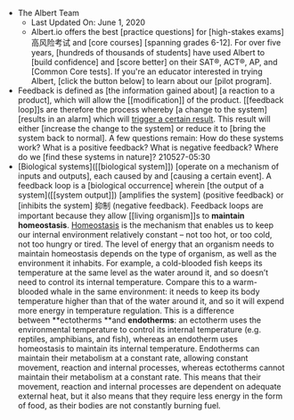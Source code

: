 - The Albert Team
    - Last Updated On: June 1, 2020
    - Albert.io offers the best [practice questions] for [high-stakes exams] 高风险考试 and [core courses] [spanning grades 6-12]. For over five years, [hundreds of thousands of students] have used Albert to [build confidence] and [score better] on their SAT®, ACT®, AP, and [Common Core tests]. If you're an educator interested in trying Albert, [click the button below] to learn about our [pilot program].
- Feedback is defined as [the information gained about] [a reaction to a product], which will allow the [[modification]] of the product. [[feedback loop]]s are therefore the process whereby [a change to the system] [results in an alarm] which will [trigger a certain result](((Ld6QAv8Tr))). This result will either [increase the change to the system] or reduce it to [bring the system back to normal]. A few questions remain: How do these systems work? What is a positive feedback? What is negative feedback? Where do we [find these systems in nature]?
210527-05:30
- [Biological systems]([[biological system]]) [operate on a mechanism of inputs and outputs], each caused by and [causing a certain event]. A feedback loop is a [biological occurrence] wherein [the output of a system]([[system output]]) [amplifies the system] (positive feedback) or [inhibits the system] 抑制 (negative feedback). Feedback loops are important because they allow [[living organism]]s to **maintain homeostasis**. [Homeostasis](https://www.albert.io/blog/homeostasis-ap-biology-crash-course-review/) is the mechanism that enables us to keep our internal environment relatively constant – not too hot, or too cold, not too hungry or tired. The level of energy that an organism needs to maintain homeostasis depends on the type of organism, as well as the environment it inhabits. For example, a cold-blooded fish keeps its temperature at the same level as the water around it, and so doesn’t need to control its internal temperature. Compare this to a warm-blooded whale in the same environment: it needs to keep its body temperature higher than that of the water around it, and so it will expend more energy in temperature regulation. This is a difference between **ectotherms **and **endotherms**: an ectotherm uses the environmental temperature to control its internal temperature (e.g. reptiles, amphibians, and fish), whereas an endotherm uses homeostasis to maintain its internal temperature. Endotherms can maintain their metabolism at a constant rate, allowing constant movement, reaction and internal processes, whereas ectotherms cannot maintain their metabolism at a constant rate. This means that their movement, reaction and internal processes are dependent on adequate external heat, but it also means that they require less energy in the form of food, as their bodies are not constantly burning fuel.
